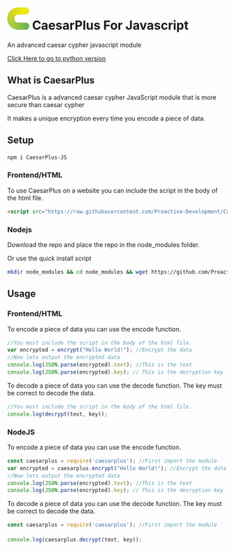 # <img src="https://raw.githubusercontent.com/Proactive-Development/Logos/main/CaesarPlus/CaesarPlusJS.png" width="50px"/> CaesarPlus For Javascript
An advanced caesar cypher javascript module

[Click Here to go to python version](https://github.com/Proactive-Development/CaesarPlus)
## What is CaesarPlus
CaesarPlus is a advanced caesar cypher JavaScript module that is more secure than caesar cypher 

It makes a unique encryption every time you encode a piece of data.

## Setup


```bash
npm i CaesarPlus-JS
```
### Frontend/HTML
To use CaesarPlus on a website you can include the script in the body of the html file.

```html
<script src="https://raw.githubusercontent.com/Proactive-Development/CaesarPlus-JS/main/src/web/caesarplus.js" async></script>
```

### Nodejs
Download the repo and place the repo in the node_modules folder.

Or use the quick install script

```bash
mkdir node_modules && cd node_modules && wget https://github.com/Proactive-Development/CaesarPlus-JS/archive/refs/heads/main.zip && unzip main.zip && rm main.zip && mv CaesarPlus-JS-main CaesarPlus 
```

## Usage

### Frontend/HTML

To encode a piece of data you can use the encode function.

```js
//You must include the script in the body of the html file.
var encrypted = encrypt("Hello World!"); //Encrypt the data
//Now lets output the encrypted data
console.log(JSON.parse(encrypted).text); //This is the text
console.log(JSON.parse(encrypted).key); // This is the decryption key
```
To decode a piece of data you can use the decode function. The key must be correct to decode the data.

```js
//You must include the script in the body of the html file.
console.log(decrypt(text, key));
```


### NodeJS
To encode a piece of data you can use the encode function.

```js
const caesarplus = require('caesarplus'); //First import the module
var encrypted = caesarplus.encrypt("Hello World!"); //Encrypt the data
//Now lets output the encrypted data
console.log(JSON.parse(encrypted).text); //This is the text
console.log(JSON.parse(encrypted).key); // This is the decryption key
```
To decode a piece of data you can use the decode function. The key must be correct to decode the data.

```js
const caesarplus = require('caesarplus'); //First import the module

console.log(caesarplus.decrypt(text, key));
```


